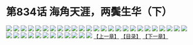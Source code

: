 # 第834话 海角天涯，两鬓生华（下）
![](https://mhpic.xiaomingtaiji.net/comic/D/斗破苍穹/第834话F1_262531/1.jpg-zymk.middle.webp)
![](https://mhpic.xiaomingtaiji.net/comic/D/斗破苍穹/第834话F1_262531/2.jpg-zymk.middle.webp)
![](https://mhpic.xiaomingtaiji.net/comic/D/斗破苍穹/第834话F1_262531/3.jpg-zymk.middle.webp)
![](https://mhpic.xiaomingtaiji.net/comic/D/斗破苍穹/第834话F1_262531/4.jpg-zymk.middle.webp)
![](https://mhpic.xiaomingtaiji.net/comic/D/斗破苍穹/第834话F1_262531/5.jpg-zymk.middle.webp)
![](https://mhpic.xiaomingtaiji.net/comic/D/斗破苍穹/第834话F1_262531/6.jpg-zymk.middle.webp)
![](https://mhpic.xiaomingtaiji.net/comic/D/斗破苍穹/第834话F1_262531/7.jpg-zymk.middle.webp)
![](https://mhpic.xiaomingtaiji.net/comic/D/斗破苍穹/第834话F1_262531/8.jpg-zymk.middle.webp)
![](https://mhpic.xiaomingtaiji.net/comic/D/斗破苍穹/第834话F1_262531/9.jpg-zymk.middle.webp)
![](https://mhpic.xiaomingtaiji.net/comic/D/斗破苍穹/第834话F1_262531/10.jpg-zymk.middle.webp)
![](https://mhpic.xiaomingtaiji.net/comic/D/斗破苍穹/第834话F1_262531/11.jpg-zymk.middle.webp)
![](https://mhpic.xiaomingtaiji.net/comic/D/斗破苍穹/第834话F1_262531/12.jpg-zymk.middle.webp)
![](https://mhpic.xiaomingtaiji.net/comic/D/斗破苍穹/第834话F1_262531/13.jpg-zymk.middle.webp)
![](https://mhpic.xiaomingtaiji.net/comic/D/斗破苍穹/第834话F1_262531/14.jpg-zymk.middle.webp)
![](https://mhpic.xiaomingtaiji.net/comic/D/斗破苍穹/第834话F1_262531/15.jpg-zymk.middle.webp)
![](https://mhpic.xiaomingtaiji.net/comic/D/斗破苍穹/第834话F1_262531/16.jpg-zymk.middle.webp)
![](https://mhpic.xiaomingtaiji.net/comic/D/斗破苍穹/第834话F1_262531/17.jpg-zymk.middle.webp)
![](https://mhpic.xiaomingtaiji.net/comic/D/斗破苍穹/第834话F1_262531/18.jpg-zymk.middle.webp)
![](https://mhpic.xiaomingtaiji.net/comic/D/斗破苍穹/第834话F1_262531/19.jpg-zymk.middle.webp)
![](https://mhpic.xiaomingtaiji.net/comic/D/斗破苍穹/第834话F1_262531/20.jpg-zymk.middle.webp)
![](https://mhpic.xiaomingtaiji.net/comic/D/斗破苍穹/第834话F1_262531/21.jpg-zymk.middle.webp)
![](https://mhpic.xiaomingtaiji.net/comic/D/斗破苍穹/第834话F1_262531/22.jpg-zymk.middle.webp)
![](https://mhpic.xiaomingtaiji.net/comic/D/斗破苍穹/第834话F1_262531/23.jpg-zymk.middle.webp)
![](https://mhpic.xiaomingtaiji.net/comic/D/斗破苍穹/第834话F1_262531/24.jpg-zymk.middle.webp)
![](https://mhpic.xiaomingtaiji.net/comic/D/斗破苍穹/第834话F1_262531/25.jpg-zymk.middle.webp)
![](https://mhpic.xiaomingtaiji.net/comic/D/斗破苍穹/第834话F1_262531/26.jpg-zymk.middle.webp)
![](https://mhpic.xiaomingtaiji.net/comic/D/斗破苍穹/第834话F1_262531/27.jpg-zymk.middle.webp)
![](https://mhpic.xiaomingtaiji.net/comic/D/斗破苍穹/第834话F1_262531/28.jpg-zymk.middle.webp)
![](https://mhpic.xiaomingtaiji.net/comic/D/斗破苍穹/第834话F1_262531/29.jpg-zymk.middle.webp)
![](https://mhpic.xiaomingtaiji.net/comic/D/斗破苍穹/第834话F1_262531/30.jpg-zymk.middle.webp)
![](https://mhpic.xiaomingtaiji.net/comic/D/斗破苍穹/第834话F1_262531/31.jpg-zymk.middle.webp)
![](https://mhpic.xiaomingtaiji.net/comic/D/斗破苍穹/第834话F1_262531/32.jpg-zymk.middle.webp)
![](https://mhpic.xiaomingtaiji.net/comic/D/斗破苍穹/第834话F1_262531/33.jpg-zymk.middle.webp)
![](https://mhpic.xiaomingtaiji.net/comic/D/斗破苍穹/第834话F1_262531/34.jpg-zymk.middle.webp)
![](https://mhpic.xiaomingtaiji.net/comic/D/斗破苍穹/第834话F1_262531/35.jpg-zymk.middle.webp)
![](https://mhpic.xiaomingtaiji.net/comic/D/斗破苍穹/第834话F1_262531/36.jpg-zymk.middle.webp)
![](https://mhpic.xiaomingtaiji.net/comic/D/斗破苍穹/第834话F1_262531/37.jpg-zymk.middle.webp)
[【上一章】](./837.md)
[【目录】](./READMD.md)
[【下一章】](./839.md)
